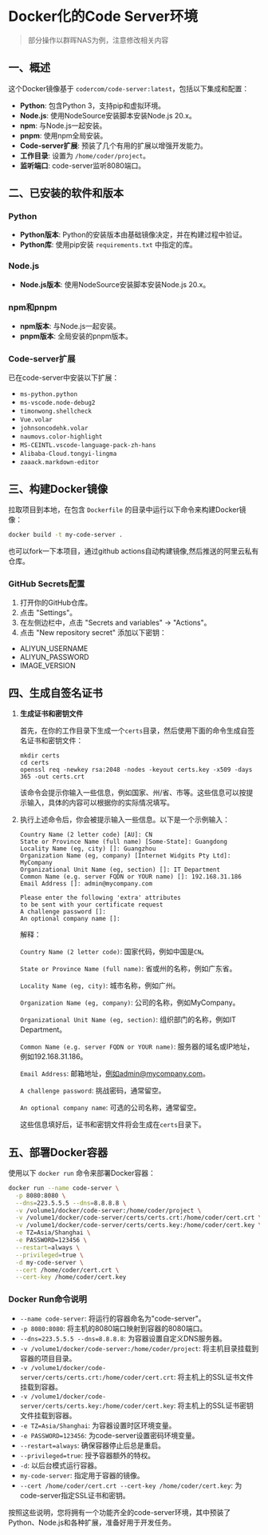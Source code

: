 # Docker化的Code Server环境

> 部分操作以群晖NAS为例，注意修改相关内容

## 一、概述

这个Docker镜像基于 `codercom/code-server:latest`，包括以下集成和配置：

- **Python**: 包含Python 3，支持pip和虚拟环境。
- **Node.js**: 使用NodeSource安装脚本安装Node.js 20.x。
- **npm**: 与Node.js一起安装。
- **pnpm**: 使用npm全局安装。
- **Code-server扩展**: 预装了几个有用的扩展以增强开发能力。
- **工作目录**: 设置为 `/home/coder/project`。
- **监听端口**: code-server监听8080端口。

## 二、已安装的软件和版本

### Python

- **Python版本**: Python的安装版本由基础镜像决定，并在构建过程中验证。
- **Python库**: 使用pip安装 `requirements.txt` 中指定的库。

### Node.js

- **Node.js版本**: 使用NodeSource安装脚本安装Node.js 20.x。

### npm和pnpm

- **npm版本**: 与Node.js一起安装。
- **pnpm版本**: 全局安装的pnpm版本。

### Code-server扩展

已在code-server中安装以下扩展：

- `ms-python.python`
- `ms-vscode.node-debug2`
- `timonwong.shellcheck`
- `Vue.volar`
- `johnsoncodehk.volar`
- `naumovs.color-highlight`
- `MS-CEINTL.vscode-language-pack-zh-hans`
- `Alibaba-Cloud.tongyi-lingma`
- `zaaack.markdown-editor`

## 三、构建Docker镜像

拉取项目到本地，在包含 `Dockerfile` 的目录中运行以下命令来构建Docker镜像：

```sh
docker build -t my-code-server .
```

也可以fork一下本项目，通过github actions自动构建镜像,然后推送的阿里云私有仓库。

### GitHub Secrets配置
1. 打开你的GitHub仓库。
2. 点击 "Settings"。
3. 在左侧边栏中，点击 "Secrets and variables" -> "Actions"。
4. 点击 "New repository secret" 添加以下密钥：
- ALIYUN_USERNAME
- ALIYUN_PASSWORD
- IMAGE_VERSION

## 四、生成自签名证书

1. **生成证书和密钥文件**

   首先，在你的工作目录下生成一个`certs`目录，然后使用下面的命令生成自签名证书和密钥文件：

   ```
   mkdir certs
   cd certs
   openssl req -newkey rsa:2048 -nodes -keyout certs.key -x509 -days 365 -out certs.crt
   ```

   该命令会提示你输入一些信息，例如国家、州/省、市等。这些信息可以按提示输入，具体的内容可以根据你的实际情况填写。

2. 执行上述命令后，你会被提示输入一些信息。以下是一个示例输入：

   ```
   Country Name (2 letter code) [AU]: CN
   State or Province Name (full name) [Some-State]: Guangdong
   Locality Name (eg, city) []: Guangzhou
   Organization Name (eg, company) [Internet Widgits Pty Ltd]: MyCompany
   Organizational Unit Name (eg, section) []: IT Department
   Common Name (e.g. server FQDN or YOUR name) []: 192.168.31.186
   Email Address []: admin@mycompany.com
   
   Please enter the following 'extra' attributes
   to be sent with your certificate request
   A challenge password []:
   An optional company name []:
   ```

   解释：

   `Country Name (2 letter code)`: 国家代码，例如中国是`CN`。

   `State or Province Name (full name)`: 省或州的名称，例如广东省。

   `Locality Name (eg, city)`: 城市名称，例如广州。

   `Organization Name (eg, company)`: 公司的名称，例如MyCompany。

   `Organizational Unit Name (eg, section)`: 组织部门的名称，例如IT Department。

   `Common Name (e.g. server FQDN or YOUR name)`: 服务器的域名或IP地址，例如192.168.31.186。

   `Email Address`: 邮箱地址，例如admin@mycompany.com。

   `A challenge password`: 挑战密码，通常留空。

   `An optional company name`: 可选的公司名称，通常留空。

   这些信息填好后，证书和密钥文件将会生成在`certs`目录下。

## 五、部署Docker容器

使用以下 `docker run` 命令来部署Docker容器：

```sh
docker run --name code-server \
  -p 8080:8080 \
  --dns=223.5.5.5 --dns=8.8.8.8 \
  -v /volume1/docker/code-server:/home/coder/project \
  -v /volume1/docker/code-server/certs/certs.crt:/home/coder/cert.crt \
  -v /volume1/docker/code-server/certs/certs.key:/home/coder/cert.key \
  -e TZ=Asia/Shanghai \
  -e PASSWORD=123456 \
  --restart=always \
  --privileged=true \
  -d my-code-server \
  --cert /home/coder/cert.crt \
  --cert-key /home/coder/cert.key
```

### Docker Run命令说明

- `--name code-server`: 将运行的容器命名为"code-server"。
- `-p 8080:8080`: 将主机的8080端口映射到容器的8080端口。
- `--dns=223.5.5.5 --dns=8.8.8.8`: 为容器设置自定义DNS服务器。
- `-v /volume1/docker/code-server:/home/coder/project`: 将主机目录挂载到容器的项目目录。
- `-v /volume1/docker/code-server/certs/certs.crt:/home/coder/cert.crt`: 将主机上的SSL证书文件挂载到容器。
- `-v /volume1/docker/code-server/certs/certs.key:/home/coder/cert.key`: 将主机上的SSL证书密钥文件挂载到容器。
- `-e TZ=Asia/Shanghai`: 为容器设置时区环境变量。
- `-e PASSWORD=123456`: 为code-server设置密码环境变量。
- `--restart=always`: 确保容器停止后总是重启。
- `--privileged=true`: 授予容器额外的特权。
- `-d`: 以后台模式运行容器。
- `my-code-server`: 指定用于容器的镜像。
- `--cert /home/coder/cert.crt --cert-key /home/coder/cert.key`: 为code-server指定SSL证书和密钥。

按照这些说明，您将拥有一个功能齐全的code-server环境，其中预装了Python、Node.js和各种扩展，准备好用于开发任务。